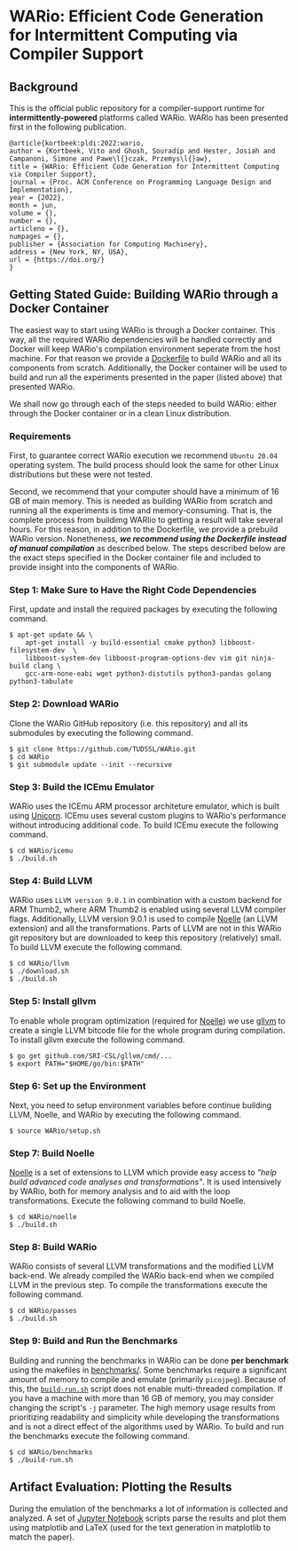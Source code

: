 # WARio: Efficient Code Generation for Intermittent Computing via Compiler Support

## Background
This is the official public repository for a compiler-support runtime for **intermittently-powered** platforms called WARio. WARIo has been presented first in the following publication.

```
@article{kortbeek:pldi:2022:wario,
author = {Kortbeek, Vito and Ghosh, Souradip and Hester, Josiah and Campanoni, Simone and Pawe\l{}czak, Przemys\l{}aw},
title = {WARio: Efficient Code Generation for Intermittent Computing via Compiler Support},
journal = {Proc. ACM Conference on Programming Language Design and Implementation},
year = {2022},
month = jun,
volume = {},
number = {},
articleno = {},
numpages = {},
publisher = {Association for Computing Machinery},
address = {New York, NY, USA},
url = {https://doi.org/}
}
```

## Getting Stated Guide: Building WARio through a Docker Container
The easiest way to start using WARio is through a Docker container. This way, all the required WARio dependencies will be handled correctly and Docker will keep WARio's compilation environment seperate from the host machine. For that reason we provide a [Dockerfile](docker) to build WARio and all its components from scratch. Additionally, the Docker container will be used to build and run all the experiments presented in the paper (listed above) that presented WARio. 

We shall now go through each of the steps needed to build WARio: either through the Docker container or in a clean Linux distribution.

### Requirements
First, to guarantee correct WARio execution we recommend `Ubuntu 20.04` operating system. The build process should look the same for other Linux distributions but these were not tested. 

Second, we recommend that your computer should have a minimum of 16 GB of main memory. This is needed as building WARio from scratch and running all the experiments is time and memory-consuming. That is, the complete process from buildimg WARIio to getting a result will take several hours. For this reason, in addition to the Dockerfile, we provide a prebuild WARio version. Nonetheness, ***we recommend using the Dockerfile instead of manual compilation*** as described below. The steps described below are the exact steps specified in the Docker container file and included to provide insight into the components of WARio.

### Step 1: Make Sure to Have the Right Code Dependencies
First, update and install the required packages by executing the following command.
```
$ apt-get update && \
    apt-get install -y build-essential cmake python3 libboost-filesystem-dev  \
    libboost-system-dev libboost-program-options-dev vim git ninja-build clang \
    gcc-arm-none-eabi wget python3-distutils python3-pandas golang python3-tabulate
```

### Step 2: Download WARio
Clone the WARio GitHub repository (i.e. this repository) and all its submodules by executing the following command.
```
$ git clone https://github.com/TUDSSL/WARio.git
$ cd WARio
$ git submodule update --init --recursive
```

### Step 3: Build the ICEmu Emulator
WARio uses the ICEmu ARM processor architeture emulator, which is built using [Unicorn](https://github.com/unicorn-engine/unicorn). ICEmu uses several custom plugins to WARio's performance without introducing additional code. To build ICEmu execute the following command.
```
$ cd WARio/icemu
$ ./build.sh
```

### Step 4: Build LLVM
WARio uses `LLVM version 9.0.1` in combination with a custom backend for ARM Thumb2, where ARM Thumb2 is enabled using several LLVM compiler flags. Additionally, LLVM version 9.0.1 is used to compile [Noelle](https://github.com/scampanoni/noelle) (an LLVM extension) and all the transformations. Parts of LLVM are not in this WARio git repository but are downloaded to keep this repository (relatively) small. To build LLVM execute the following command.
```
$ cd WARio/llvm
$ ./download.sh
$ ./build.sh
```

### Step 5: Install gllvm
To enable whole program optimization (required for [Noelle](https://github.com/scampanoni/noelle)) we use [gllvm](github.com/SRI-CSL/gllvm) to create a single LLVM bitcode file for the whole program during compilation. To install gllvm execute the following command.
```
$ go get github.com/SRI-CSL/gllvm/cmd/...
$ export PATH="$HOME/go/bin:$PATH" 
```

### Step 6: Set up the Environment
Next, you need to setup environment variables before continue building LLVM, Noelle, and WARio by executing the following command.
```
$ source WARio/setup.sh
```

### Step 7: Build Noelle
[Noelle](https://github.com/scampanoni/noelle) is a set of extensions to LLVM which provide easy access to _"help build advanced code analyses and transformations"_. It is used intensively by WARio, both for memory analysis and to aid with the loop transformations. Execute the following command to build Noelle.
```
$ cd WARio/noelle
$ ./build.sh
```

### Step 8: Build WARio
WARio consists of several LLVM transformations and the modified LLVM back-end. We already compiled the WARio back-end when we compiled LLVM in the previous step. To compile the transformations execute the following command.
```
$ cd WARio/passes
$ ./build.sh
```

### Step 9: Build and Run the Benchmarks
Building and running the benchmarks in WARio can be done **per benchmark** using the makefiles in [benchmarks/](benchmarks/). Some benchmarks require a significant amount of memory to compile and emulate (primarily `picojpeg`). Because of this, the [`build-run.sh`](benchmarks/build-run.sh) script does not enable multi-threaded compilation. If you have a machine with more than 16 GB of memory, you may consider changing the script's `-j` parameter. The high memory usage results from prioritizing readability and simplicity while developing the transformations and is not a direct effect of the algorithms used by WARio. To build and run the benchmarks execute the following command.
```
$ cd WARio/benchmarks
$ ./build-run.sh
```

## Artifact Evaluation: Plotting the Results
During the emulation of the benchmarks a lot of information is collected and analyzed. A set of [Jupyter Notebook](https://jupyter.org/) scripts parse the results and plot them using matplotlib and LaTeX (used for the text generation in matplotlib to match the paper).
